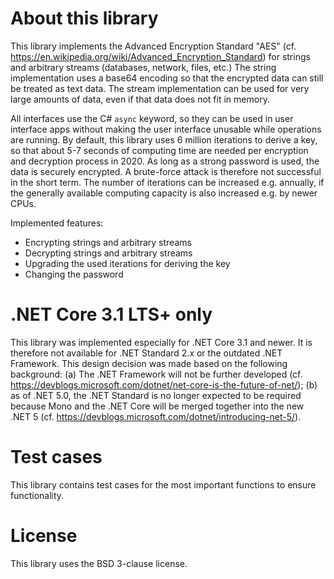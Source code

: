 # About this library
This library implements the Advanced Encryption Standard "AES" (cf. https://en.wikipedia.org/wiki/Advanced_Encryption_Standard) for strings and arbitrary streams (databases, network, files, etc.) The string implementation uses a base64 encoding so that the encrypted data can still be treated as text data. The stream implementation can be used for very large amounts of data, even if that data does not fit in memory.

All interfaces use the C# `async` keyword, so they can be used in user interface apps without making the user interface unusable while operations are running. By default, this library uses 6 million iterations to derive a key, so that about 5-7 seconds of computing time are needed per encryption and decryption process in 2020. As long as a strong password is used, the data is securely encrypted. A brute-force attack is therefore not successful in the short term. The number of iterations can be increased e.g. annually, if the generally available computing capacity is also increased e.g. by newer CPUs.

Implemented features:
- Encrypting strings and arbitrary streams
- Decrypting strings and arbitrary streams
- Upgrading the used iterations for deriving the key
- Changing the password

# .NET Core 3.1 LTS+ only
This library was implemented especially for .NET Core 3.1 and newer. It is therefore not available for .NET Standard 2.x or the outdated .NET Framework. This design decision was made based on the following background: (a) The .NET Framework will not be further developed (cf. https://devblogs.microsoft.com/dotnet/net-core-is-the-future-of-net/); (b) as of .NET 5.0, the .NET Standard is no longer expected to be required because Mono and the .NET Core will be merged together into the new .NET 5 (cf. https://devblogs.microsoft.com/dotnet/introducing-net-5/).

# Test cases
This library contains test cases for the most important functions to ensure functionality.

# License
This library uses the BSD 3-clause license.